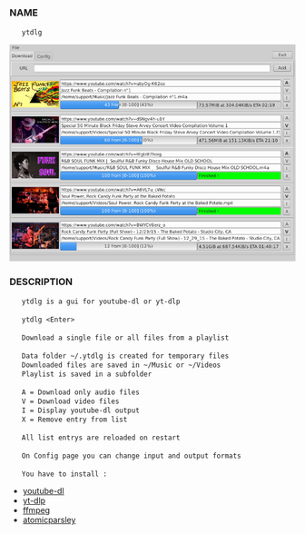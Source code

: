 ### NAME

       ytdlg

![Main Page](/res/ytdlg.png)


### DESCRIPTION

       ytdlg is a gui for youtube-dl or yt-dlp

       ytdlg <Enter>

       Download a single file or all files from a playlist

       Data folder ~/.ytdlg is created for temporary files
       Downloaded files are saved in ~/Music or ~/Videos
       Playlist is saved in a subfolder

       A = Download only audio files
       V = Download video files
       I = Display youtube-dl output
       X = Remove entry from list

       All list entrys are reloaded on restart

       On Config page you can change input and output formats

       You have to install :
-   [youtube-dl][youtube-dl]
-   [yt-dlp][yt-dlp]
-   [ffmpeg][ffmpeg]
-   [atomicparsley][atomicparsley]



[youtube-dl]: https://github.com/ytdl-org/youtube-dl

[yt-dlp]: https://github.com/yt-dlp/yt-dlp

[ffmpeg]: https://wiki.ubuntuusers.de/FFmpeg/

[atomicparsley]: https://howtoinstall.co/en/atomicparsley

